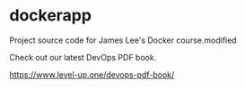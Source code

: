 # dockerapp
Project source code for James Lee's Docker course.modified

Check out our latest DevOps PDF book.

https://www.level-up.one/devops-pdf-book/
